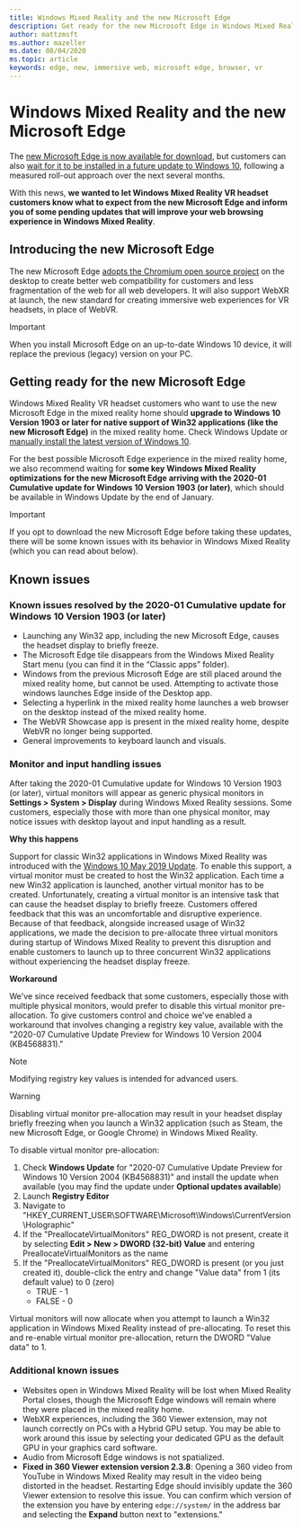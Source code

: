 ```yaml
---
title: Windows Mixed Reality and the new Microsoft Edge
description: Get ready for the new Microsoft Edge in Windows Mixed Reality. Includes changes to expect, updates to look out for, and known issues.
author: mattzmsft
ms.author: mazeller
ms.date: 08/04/2020
ms.topic: article
keywords: edge, new, immersive web, microsoft edge, browser, vr
---
```


# Windows Mixed Reality and the new Microsoft Edge

The [new Microsoft Edge is now available for download](https://blogs.windows.com/windowsexperience/?p=173496), but customers can also [wait for it to be installed in a future update to Windows 10](https://blogs.windows.com/msedgedev/2020/01/15/upgrading-new-microsoft-edge-79-chromium/), following a measured roll-out approach over the next several months. 

With this news, **we wanted to let Windows Mixed Reality VR headset customers know what to expect from the new Microsoft Edge and inform you of some pending updates that will improve your web browsing experience in Windows Mixed Reality**.

## Introducing the new Microsoft Edge

The new Microsoft Edge [adopts the Chromium open source project](https://blogs.windows.com/windowsexperience/2018/12/06/microsoft-edge-making-the-web-better-through-more-open-source-collaboration/) on the desktop to create better web compatibility for customers and less fragmentation of the web for all web developers. It will also support WebXR at launch, the new standard for creating immersive web experiences for VR headsets, in place of WebVR.

>[!IMPORTANT]
>When you install Microsoft Edge on an up-to-date Windows 10 device, it will replace the previous (legacy) version on your PC.

## Getting ready for the new Microsoft Edge

Windows Mixed Reality VR headset customers who want to use the new Microsoft Edge in the mixed reality home should **upgrade to Windows 10 Version 1903 or later for native support of Win32 applications (like the new Microsoft Edge)** in the mixed reality home. Check Windows Update or [manually install the latest version of Windows 10](https://www.microsoft.com/en-us/software-download/windows10).

For the best possible Microsoft Edge experience in the mixed reality home, we also recommend waiting for **some key Windows Mixed Reality optimizations for the new Microsoft Edge arriving with the 2020-01 Cumulative update for Windows 10 Version 1903 (or later)**, which should be available in Windows Update by the end of January.

>[!IMPORTANT]
>If you opt to download the new Microsoft Edge before taking these updates, there will be some known issues with its behavior in Windows Mixed Reality (which you can read about below).

## Known issues

### Known issues resolved by the 2020-01 Cumulative update for Windows 10 Version 1903 (or later)

- Launching any Win32 app, including the new Microsoft Edge, causes the headset display to briefly freeze.
- The Microsoft Edge tile disappears from the Windows Mixed Reality Start menu (you can find it in the “Classic apps” folder).
- Windows from the previous Microsoft Edge are still placed around the mixed reality home, but cannot be used. Attempting to activate those windows launches Edge inside of the Desktop app.
- Selecting a hyperlink in the mixed reality home launches a web browser on the desktop instead of the mixed reality home.
- The WebVR Showcase app is present in the mixed reality home, despite WebVR no longer being supported.
- General improvements to keyboard launch and visuals.

### Monitor and input handling issues

After taking the 2020-01 Cumulative update for Windows 10 Version 1903 (or later), virtual monitors will appear as generic physical monitors in **Settings > System > Display** during Windows Mixed Reality sessions. Some customers, especially those with more than one physical monitor, may notice issues with desktop layout and input handling as a result.

**Why this happens**

Support for classic Win32 applications in Windows Mixed Reality was introduced with the [Windows 10 May 2019 Update](release-notes-may-2019.md). To enable this support, a virtual monitor must be created to host the Win32 application. Each time a new Win32 application is launched, another virtual monitor has to be created. Unfortunately, creating a virtual monitor is an intensive task that can cause the headset display to briefly freeze. Customers offered feedback that this was an uncomfortable and disruptive experience. Because of that feedback, alongside increased usage of Win32 applications, we made the decision to pre-allocate three virtual monitors during startup of Windows Mixed Reality to prevent this disruption and enable customers to launch up to three concurrent Win32 applications without experiencing the headset display freeze.

**Workaround**

We've since received feedback that some customers, especially those with multiple physical monitors, would prefer to disable this virtual monitor pre-allocation. To give customers control and choice we've enabled a workaround that involves changing a registry key value, available with the "2020-07 Cumulative Update Preview for Windows 10 Version 2004 (KB4568831)."

>[!NOTE]
>Modifying registry key values is intended for advanced users.

>[!WARNING]
>Disabling virtual monitor pre-allocation may result in your headset display briefly freezing when you launch a Win32 application (such as Steam, the new Microsoft Edge, or Google Chrome) in Windows Mixed Reality.

To disable virtual monitor pre-allocation:
1. Check **Windows Update** for "2020-07 Cumulative Update Preview for Windows 10 Version 2004 (KB4568831)" and install the update when available (you may find the update under **Optional updates available**)
2. Launch **Registry Editor**
3. Navigate to "HKEY_CURRENT_USER\SOFTWARE\Microsoft\Windows\CurrentVersion\Holographic\"
4. If the "PreallocateVirtualMonitors" REG_DWORD is not present, create it by selecting **Edit > New > DWORD (32-bit) Value** and entering PreallocateVirtualMonitors as the name
5. If the "PreallocateVirtualMonitors" REG_DWORD is present (or you just created it), double-click the entry and change "Value data" from 1 (its default value) to 0 (zero)
    * TRUE - 1
    * FALSE - 0

Virtual monitors will now allocate when you attempt to launch a Win32 application in Windows Mixed Reality instead of pre-allocating. To reset this and re-enable virtual monitor pre-allocation, return the DWORD "Value data" to 1.

### Additional known issues

-	Websites open in Windows Mixed Reality will be lost when Mixed Reality Portal closes, though the Microsoft Edge windows will remain where they were placed in the mixed reality home.
- WebXR experiences, including the 360 Viewer extension, may not launch correctly on PCs with a Hybrid GPU setup. You may be able to work around this issue by selecting your dedicated GPU as the default GPU in your graphics card software.
-	Audio from Microsoft Edge windows is not spatialized.
-	**Fixed in 360 Viewer extension version 2.3.8**: Opening a 360 video from YouTube in Windows Mixed Reality may result in the video being distorted in the headset. Restarting Edge should invisibly update the 360 Viewer extension to resolve this issue. You can confirm which version of the extension you have by entering `edge://system/` in the address bar and selecting the **Expand** button next to "extensions."
